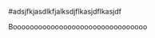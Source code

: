 #adsjfkjasdlkfjalksdjflkasjdflkasjdf















Boooooooooooooooooooooooooooooooo